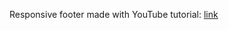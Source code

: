 Responsive footer made with YouTube tutorial: [link](https://www.youtube.com/watch?v=w05j5Gi0Llk&list=LL&index=3&t=38s&ab_channel=Divinector)